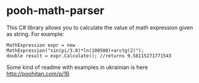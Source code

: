 # pooh-math-parser
This C# library allows you to calculate the value of math expression given as string.
For example:
```
MathExpression expr = new MathExpression("sin(pi/3.8)*ln(100500)+arctg(2)");
double result = expr.Calculate(); //returns 9.58115271771543
```

Some kind of readme with examples in ukrainian is here http://poohitan.com/p/16
